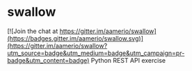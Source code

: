 # swallow

[![Join the chat at https://gitter.im/aamerio/swallow](https://badges.gitter.im/aamerio/swallow.svg)](https://gitter.im/aamerio/swallow?utm_source=badge&utm_medium=badge&utm_campaign=pr-badge&utm_content=badge)
Python REST API exercise
